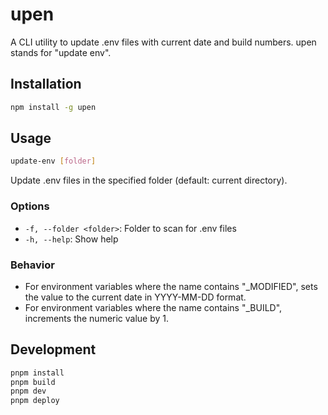 # upen

A CLI utility to update .env files with current date and build numbers. upen stands for "update env".

## Installation

```bash
npm install -g upen
```

## Usage

```bash
update-env [folder]
```

Update .env files in the specified folder (default: current directory).

### Options

- `-f, --folder <folder>`: Folder to scan for .env files
- `-h, --help`: Show help

### Behavior

- For environment variables where the name contains "_MODIFIED", sets the value to the current date in YYYY-MM-DD format.
- For environment variables where the name contains "_BUILD", increments the numeric value by 1.

## Development

```bash
pnpm install
pnpm build
pnpm dev
pnpm deploy
```
